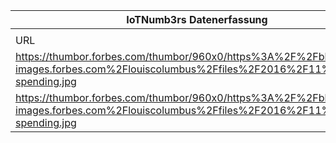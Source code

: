 |IoTNumb3rs Datenerfassung|||||||||||
| ---- | ---- | ---- | ---- | ---- | ---- | ---- | ---- | ---- | ---- | ---- |
||||||||||||
|URL|home_url|filename|device_class|device_count|market_class|market_volume|prognosis_year|publication_year|authorship_class|Dropbox folder|
|https://thumbor.forbes.com/thumbor/960x0/https%3A%2F%2Fblogs-images.forbes.com%2Flouiscolumbus%2Ffiles%2F2016%2F11%2Fglobal-spending.jpg|https://www.forbes.com/sites/louiscolumbus/2016/11/27/roundup-of-internet-of-things-forecasts-and-market-estimates-2016/#4ee98c28292d|file24_https3A2F2Fblogs-images.forbes.com2Flouiscolumbus2Ffiles2F20162F112Fglobal-spending.jpg|||spending IoT|1.2E+11|2016|2016|journalist|marielledemuth/20181223-1200|
|https://thumbor.forbes.com/thumbor/960x0/https%3A%2F%2Fblogs-images.forbes.com%2Flouiscolumbus%2Ffiles%2F2016%2F11%2Fglobal-spending.jpg|https://www.forbes.com/sites/louiscolumbus/2016/11/27/roundup-of-internet-of-things-forecasts-and-market-estimates-2016/#4ee98c28292d|file24_https3A2F2Fblogs-images.forbes.com2Flouiscolumbus2Ffiles2F20162F112Fglobal-spending.jpg|||spending IoT|2.53E+11|2021|2016|journalist|marielledemuth/20181223-1200|
